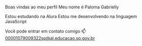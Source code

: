 Boas vindas ao meu perfil
Meu nome é Paloma Gabrielly

Estou estudando na Alura
Estou me desenvolvendo na linguagem JavaScript

Você pode entrar em contato comigo 📫
00001079009322sp@al.educacao.sp.gov.br
